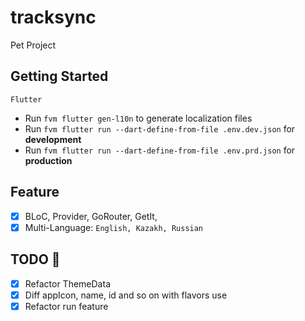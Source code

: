 # tracksync

Pet Project
## Getting Started

    Flutter 
- Run `fvm flutter gen-l10n` to generate localization files
- Run `fvm flutter run --dart-define-from-file .env.dev.json` for **development**
- Run `fvm flutter run --dart-define-from-file .env.prd.json` for **production**

## Feature

- [x] BLoC, Provider, GoRouter, GetIt,
- [x] Multi-Language: `English, Kazakh, Russian`

## TODO 📝

- [x] Refactor ThemeData
- [x] Diff appIcon, name, id and so on with flavors use
- [x] Refactor run feature
